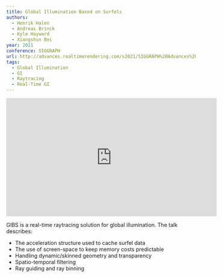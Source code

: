 ```yaml
---
title: Global Illumination Based on Surfels
authors:
  - Henrik Halen
  - Andreas Brinck
  - Kyle Hayward
  - Xiangshun Bei
year: 2021
conference: SIGGRAPH
url: http://advances.realtimerendering.com/s2021/SIGGRAPH%20Advances%202021%20-%20Surfel%20GI.pdf
tags:
  - Global Illumination
  - GI
  - Raytracing
  - Real-Time GI
---
```


<iframe width="560" height="315" src="https://www.youtube.com/embed/Uea9Wq1XdA4" title="YouTube video player" frameborder="0" allow="accelerometer; autoplay; clipboard-write; encrypted-media; gyroscope; picture-in-picture" allowfullscreen></iframe>

GIBS is a real-time raytracing solution for global illumination. The talk describes:

- The acceleration structure used to cache surfel data
- The use of screen-space to keep memory costs predictable
- Handling dynamic/skinned geometry and transparency
- Spatio-temporal filtering
- Ray guiding and ray binning
